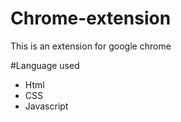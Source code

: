# Chrome-extension

This is an extension for google chrome

#Language used 
- Html
- CSS
- Javascript
